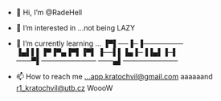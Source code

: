 - 👋 Hi, I’m @RadeHell
- 👀 I’m interested in ...not being LAZY
- 🌱 I’m currently learning ...
▐▀▌──▐─▐────────
▐▄▌▌▌▐▀▐▀▄▐▀▌▐▀▌
▐──▌▌▐▄▐─▐▐▄▌▐─▌
───▀▌───────────
───▄▌───────────


- 📫 How to reach me ...app.kratochvil@gmail.com aaaaaand r1_kratochvil@utb.cz WoooW

<!---
RadeHell/RadeHell is a ✨ special ✨ repository because its `README.md` (this file) appears on your GitHub profile.
You can click the Preview link to take a look at your changes.
--->
